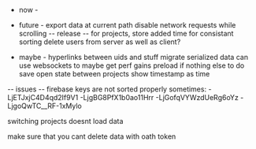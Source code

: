 - now -

- future -
export data at current path
disable network requests while scrolling
-- release --
for projects, store added time for consistant sorting
delete users from server as well as client?

- maybe -
hyperlinks between uids and stuff
migrate serialized data
can use websockets to maybe get perf gains
preload if nothing else to do
save open state between projects
show timestamp as time

-- issues --
firebase keys are not sorted properly sometimes:
-LjETJxjC4D4qd2If9V1
-LjgBG8PfX1b0ao11Hrr
-LjGofqVYWzdUeRg6oYz
-LjgoQwTC__RF-1xMylo

switching projects doesnt load data

make sure that you cant delete data with oath token
